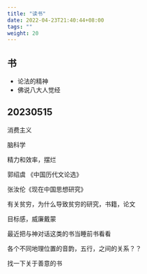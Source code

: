 ```yaml
---
title: "读书"
date: 2022-04-23T21:40:44+08:00
tags: ""
weight: 20
---
```



## 书

+ 论法的精神
+ 佛说八大人觉经

## 20230515

消费主义

脑科学

精力和效率，摆烂

郭绍虞 《中国历代文论选》

张汝伦《现在中国思想研究》

有关贫穷，为什么导致贫穷的研究，书籍，论文

目标感，威廉戴蒙

最近把与神对话这类的书当睡前书看看

各个不同地理位置的音韵，五行，之间的关系？？

找一下关于善意的书